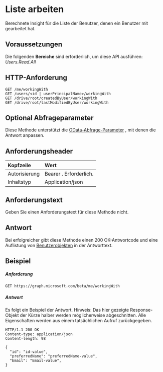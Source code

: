 # <a name="list-workingwith"></a>Liste arbeiten

Berechnete Insight für die Liste der Benutzer, denen ein Benutzer mit gearbeitet hat.

## <a name="prerequisites"></a>Voraussetzungen
Die folgenden **Bereiche** sind erforderlich, um diese API ausführen: *Users.Read.All*

## <a name="http-request"></a>HTTP-Anforderung
```http
GET /me/workingWith
GET /users/<id | userPrincipalName>/workingWith
GET /drive/root/createdByUser/workingWith
GET /drive/root/lastModifiedByUser/workingWith
```
## <a name="optional-query-parameters"></a>Optional Abfrageparameter
Diese Methode unterstützt die [OData-Abfrage-Parameter](http://graph.microsoft.io/docs/overview/query_parameters) , mit denen die Antwort anpassen.

## <a name="request-headers"></a>Anforderungsheader
| Kopfzeile         | Wert                      |
|:---------------|:---------------------------|
| Autorisierung  | Bearer <token>. Erforderlich.  |
| Inhaltstyp   | Application/json           |

## <a name="request-body"></a>Anforderungstext
Geben Sie einen Anforderungstext für diese Methode nicht.

## <a name="response"></a>Antwort
Bei erfolgreicher gibt diese Methode einen 200 OK-Antwortcode und eine Auflistung von [Benutzerobjekten](../resources/user.md) in der Antworttext.

## <a name="example"></a>Beispiel
##### <a name="request"></a>Anforderung
```http
GET https://graph.microsoft.com/beta/me/workingWith
```
##### <a name="response"></a>Antwort
Es folgt ein Beispiel der Antwort. Hinweis: Das hier gezeigte Response-Objekt der Kürze halber werden möglicherweise abgeschnitten. Alle Eigenschaften werden aus einem tatsächlichen Aufruf zurückgegeben.
```http
HTTP/1.1 200 OK
Content-type: application/json
Content-length: 98

{
  "id": "id-value",
  "preferredName": "preferredName-value",
  "Email": "Email-value",
}
```